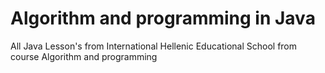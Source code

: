 # Algorithm and programming in Java
All Java Lesson's from International Hellenic Educational School from course Algorithm and programming
